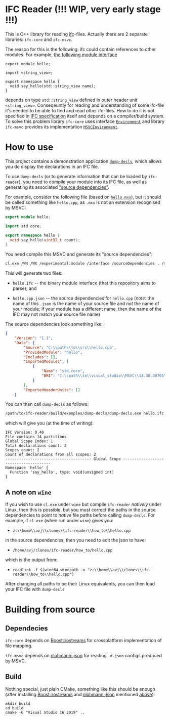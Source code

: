 # IFC Reader (!!! WIP, very early stage !!!)
This is C++ library for reading [ifc](https://github.com/microsoft/ifc-spec)-files.
Actually there are 2 separate libraries: `ifc-core` and `ifc-msvc`.

The reason for this is the following: ifc could contain references to other modules.
For example, [the following module interface](https://github.com/Klaim/cxx20-modules-examples/blob/master/hello-module/hello/hello.mxx)
```
export module hello;

import <string_view>;

export namespace hello {
  void say_hello(std::string_view name);
}
```
depends on type `std::string_view` defined in outer header unit `<string_view>`.
Conseqeuntly for reading and understanding of some ifc-file it's needed to be able to find and read other ifc-files.
How to do it is not specified in [IFC specification](https://github.com/microsoft/ifc-spec) itself and depends on a compiler/build system.
To solve this problem library `ifc-core` uses interface [`Environment`](https://github.com/AndreyG/ifc-reader/blob/master/lib/core/include/ifc/Environment.h)
and library `ifc-msvc` provides its implementation [`MSVCEnvironment`](https://github.com/AndreyG/ifc-reader/blob/master/lib/msvc/include/ifc/MSVCEnvironment.h).

# How to use

This project contains a demonstration application [`dump-decls`](https://github.com/AndreyG/ifc-reader/bllob/master/examples/dump-decls/main.cpp), which allows you do display the declarations in an IFC file.

To use `dump-decls` (or to generate information that can be loaded by `ifc-reader`), you need to compile your module into its IFC file, as well as generating its associated ["source dependencies"](https://docs.microsoft.com/en-us/cpp/build/reference/sourcedependencies).

For example, consider the following file (based on [`hello.mxx`](https://github.com/Klaim/cxx20-modules-examples/blob/master/hello-module/hello/hello.mxx)), but it should be called something like `hello.cpp`, as `.mxx` is not an extension recognised by MSVC:

```cpp
export module hello;

import std.core;

export namespace hello {
  void say_hello(uint32_t count);
}
```

You need compile this MSVC and generate its "source dependencies":

```bash
cl.exe /W4 /WX /experimental:module /interface /sourceDependencies . /std:c++latest /EHsc /MD /c hello.cpp
```

This will generate two files:

* `hello.ifc` -- the binary module interface (that this repository aims to parse); and

* `hello.cpp.json` -- the source dependencies for `hello.cpp` (*note*: the name of this `.json` is the name of your source file and *not* the name of your module; if your module has a different name, then the name of the IFC may not match your source file name)

The source dependencies look something like:

```json
{
    "Version": "1.1",
    "Data": {
        "Source": "C:\\path\\to\\src\\hello.cpp",
        "ProvidedModule": "hello",
        "Includes": [],
        "ImportedModules": [
            {
                "Name": "std.core",
                "BMI": "C:\\path\\to\\visual_studio\\MSVC\\14.30.30705\\ifc\\x64\\release\\std.core.ifc"
            }
        ],
        "ImportedHeaderUnits": []
    }
```

You can then call `dump-decls` as follows:

```bash
/path/to/ifc-reader/build/examples/dump-decls/dump-decls.exe hello.ifc
```

which will give you (at the time of writing):

```
IFC Version: 0.40
File contains 14 partitions
Global Scope Index: 1
Total declarations count: 2
Scopes count: 2
Count of declarations from all scopes: 2
-------------------------------------- Global Scope --------------------------------------
Namespace 'hello' {
  Function 'say_hello', type: void(unsigned int)
}
```

## A note on `wine`

If you wish to use `cl.exe` under `wine` but compile `ifc-reader` *natively* under Linux, then this is possible, but you must correct the paths in the source dependencies to point to _native_ file paths before calling `dump-decls`. For example, if `cl.exe` (when run under `wine`) gives you:

* `z:\\home\\avj\\clones\\ifc-reader\\how_to\\hello.cpp`

in the source dependencies, then you need to edit the json to have:

* `/home/avj/clones/ifc-reader/how_to/hello.cpp`

which is the output from:

* `readlink -f $(wine64 winepath -u "z:\\home\\avj\\clones\\ifc-reader\\how_to\\hello.cpp")`

After changing all paths to be their Linux equivalents, you can then load your IFC file with `dump-decls`

# Building from source

## Dependecies
`ifc-core` depends on [Boost::iostreams](https://www.boost.org/doc/libs/1_77_0/libs/iostreams/doc/index.html) for crossplatform implementation of file mapping.

`ifc-msvc` depends on [nlohmann::json](https://github.com/nlohmann/json) for reading `.d.json` configs produced by MSVC.

## Build
Nothing special, just plain CMake, something like this should be enough (after installing [Boost::iostreams](https://www.boost.org/doc/libs/1_77_0/libs/iostreams/doc/index.html)
and [nlohmann::json](https://github.com/nlohmann/json) mentioned [above](#Dependencies)):
```
mkdir build
cd build
cmake -G "Visual Studio 16 2019" ..
```

